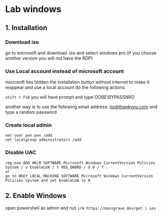 # Lab windows

## 1. **Installation**

### Download iso

go to microsoft and download .iso and select windows pro (if you choose another version you will not have the RDP)


### Use Local account instead of microsoft account

microsoft has hidden the installation button without internet to make it reappear and use a local account do the following actions: 

`shift + F10` you will have prompt and type OOBE\BYPASSNRO

another way is to use the following email address: no@thankyou.com and type a random password


### Create local admin

```
net user pwn pwn /add
net localgroup administrators /add
```

### Disable UAC

```
reg.exe ADD HKLM SOFTWARE Microsoft Windows CurrentVersion Policies System / v EnableLUA / t REG_DWORD / d 0 / f .
or 
go to HKEY_LOCAL_MACHINE SOFTWARE Microsoft Windows CurrentVersion Policies System and set EnableLUA to 0
```


## 2. **Enable Windows**

open powershell as admin and run `irm https://massgrave.dev/get | iex`